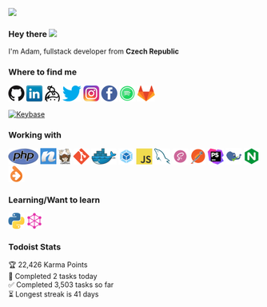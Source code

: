 ![](https://visitor-badge.glitch.me/badge?page_id=adamzelycz.adamzelycz)

### Hey there <img src="https://media.giphy.com/media/hvRJCLFzcasrR4ia7z/giphy.gif" width="25px">
I'm Adam, fullstack developer from **Czech Republic**

### Where to find me
<!---<p>
    <a href="https://github.com/adamzelycz" target="_blank"><img alt="GitHub" src="https://img.shields.io/badge/-@adamzelycz-181717?style=flat-square&logo=GitHub&logoColor=white"></a>
    <a href="https://www.linkedin.com/in/adamzelycz" target="_blank"><img alt="LinkedIn" src="https://img.shields.io/badge/-LinkedIn-0077B5?style=flat-square&logo=Linkedin&logoColor=white"></a>
    <a href="https://keybase.io/adamzelycz" target="_blank"><img alt="Keybase" src="https://img.shields.io/badge/-Keybase?style=flat-square&logo=Keybase&logoColor=white"></a>
    <a href="https://keybase.io/adamzelycz" target="_blank"><img alt="Keybase" src="https://img.shields.io/keybase/pgp/adamzelycz"></a>
</p>-->
<a href="htps://github.com/adamzelycz" title="PHP"><img src="icons/github.png" /></a>
<a href="htps://linkedin.com/adamzelycz" title="PHP"><img src="icons/linkedin.png" /></a>
<a href="htps://keybase.io/adamzelycz" title="PHP"><img src="icons/keybase.png" /></a>
<a href="htps://twitter.com/adamzelycz" title="PHP"><img src="icons/twitter.png" /></a>
<a href="htps://instagram.com/adamzelycz" title="PHP"><img src="icons/instagram.png" /></a>
<a href="htps://facebook.com/adamzelycz" title="PHP"><img src="icons/facebook.png" /></a>
<a href="htps://open.spotifiy.com/user/7qgs7i0dnfjffuzf1de1zckm1" title="PHP"><img src="icons/spotify.png" /></a>
<a href="htps://gitlab.com/adamzelycz" title="PHP"><img src="icons/gitlab.png" /></a>

<a href="https://keybase.io/adamzelycz" target="_blank"><img alt="Keybase" src="https://img.shields.io/keybase/pgp/adamzelycz"></a>

### Working with
<p>
<a href="https://www.php.net/" title="PHP"><img src="icons/php.png" /></a>
<a href="https://nette.org/" title="Nette Framework"><img src="icons/nette.png" /></a>
<a href="https://getcomposer.org/" title="Composer"><img src="icons/composer.png" /></a>
<a href="https://git-scm.com/" title="Git"><img src="icons/git.png" /></a>
<a href="https://www.docker.com/" title="Docker"><img src="icons/docker.png" /></a>
<a href="https://webpack.com/" title="Webpack"><img src="icons/webpack.png" /></a>
<a href="https://en.wikipedia.org/wiki/JavaScript" title="JavaScript"><img src="icons/javascript.png" /></a>
<a href="https://www.mysql.com/" title="MySQL"><img src="icons/mysql.png" /></a>
<a href="https://sass-lang.com/" title="Sass"><img src="icons/sass.png" /></a>
<a href="https://www.postman.com/" title="Postman"><img src="icons/postman.png" /></a>
<a href="https://www.jetbrains.com/phpstorm/" title="PHPStorm"><img src="icons/phpstorm.png" /></a>
<a href="https://phpstan.org/" title="PHPStan"><img src="icons/phpstan.png" /></a>
<a href="https://nginx.org/" title="Nginx"><img src="icons/nginx.png" /></a>
<a href="http://doctrine-project.org/" title="Doctrine"><img src="icons/doctrine.png" /></a>
</p>

### Learning/Want to learn
<p>
  <a href="https://www.python.org/" title="Python"><img src="icons/python.png" /></a>
  <a href="https://graphql.org//" title="GraphQL"><img src="icons/graphql.png" /></a>
</p>

### Todoist Stats

<!-- TODO-IST:START -->
🏆  22,426 Karma Points           
🌸  Completed 2 tasks today           
✅  Completed 3,503 tasks so far           
⏳  Longest streak is 41 days
<!-- TODO-IST:END -->
